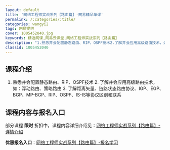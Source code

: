 ```yaml
---
layout: default
title: '网络工程师实战系列【路由篇】-网易精品单课'
permalink: /:categories/:title/
categories: wangyi2
tags: 网易提供
cover: 1005452040.jpg
keywords: 精选网课,网易云课堂,网络工程师实战系列【路由篇】
description: "1.熟悉并会配置静态路由、RIP、OSPF技术2.了解并会应用高级路由技术，如：浮动路由、策略路由3.了解距离矢量、链路状态路由协议、IGP、EGP、BGP、MP-BGP、RIP、OSPF、"
classid: 1005452040
---
```


## 课程介绍

1. 熟悉并会配置静态路由、RIP、OSPF技术 2. 了解并会应用高级路由技术，如：浮动路由、策略路由 3. 了解距离矢量、链路状态路由协议、IGP、EGP、BGP、MP-BGP、RIP、OSPF、IS-IS等协议区别和联系

## 课程内容与报名入口

部分课程 **限时** 折扣中，课程内容详细介绍见：[网络工程师实战系列【路由篇】-详情介绍](https://study.163.com/course/introduction/1005452040.htm?share=1&shareId=1025206652&utm_campaign=share&utm_medium=iphoneShare&utm_source=&utm_u=1025206652)

**优惠报名入口**：[网络工程师实战系列【路由篇】-报名学习](https://study.163.com/course/introduction/1005452040.htm?share=1&shareId=1025206652&utm_campaign=share&utm_medium=iphoneShare&utm_source=&utm_u=1025206652)

